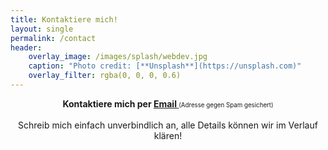```yaml
---
title: Kontaktiere mich!
layout: single
permalink: /contact
header:
    overlay_image: /images/splash/webdev.jpg
    caption: "Photo credit: [**Unsplash**](https://unsplash.com)"
    overlay_filter: rgba(0, 0, 0, 0.6)
---
```

<div style="text-align:center"> 

<b>
Kontaktiere mich per <a href="myayiylytyoy:ypyeyry@ysytyayrykyey-ytyeyaymy.de" 
onmouseover="this.href=this.href.replace(/y/g,'');">Email <i class="fa fa-fw fa-envelope"></i></a> </b>
<small><small> (Adresse gegen Spam gesichert) </small></small>
<br><br>
Schreib mich einfach unverbindlich an, alle Details können wir im Verlauf klären!

</div>